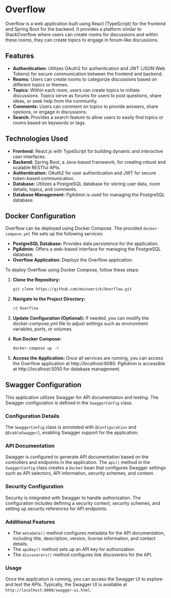 # Overflow

Overflow is a web application built using React (TypeScript) for the frontend and Spring Boot for the backend. It provides a platform similar to StackOverflow where users can create rooms for discussions and within these rooms, they can create topics to engage in forum-like discussions.

## Features

- **Authentication:** Utilizes OAuth2 for authentication and JWT (JSON Web Tokens) for secure communication between the frontend and backend.
- **Rooms:** Users can create rooms to categorize discussions based on different topics or themes.
- **Topics:** Within each room, users can create topics to initiate discussions. Topics serve as forums for users to post questions, share ideas, or seek help from the community.
- **Comments:** Users can comment on topics to provide answers, share opinions, or engage in discussions.
- **Search:** Provides a search feature to allow users to easily find topics or rooms based on keywords or tags.

## Technologies Used

- **Frontend:** React.js with TypeScript for building dynamic and interactive user interfaces.
- **Backend:** Spring Boot, a Java-based framework, for creating robust and scalable RESTful APIs.
- **Authentication:** OAuth2 for user authentication and JWT for secure token-based communication.
- **Database:** Utilizes a PostgreSQL database for storing user data, room details, topics, and comments.
- **Database Management:** PgAdmin is used for managing the PostgreSQL database.

## Docker Configuration

Overflow can be deployed using Docker Compose. The provided `docker-compose.yml` file sets up the following services:

- **PostgreSQL Database:** Provides data persistence for the application.
- **PgAdmin:** Offers a web-based interface for managing the PostgreSQL database.
- **Overflow Application:** Deploys the Overflow application.

To deploy Overflow using Docker Compose, follow these steps:

1. **Clone the Repository:**
   ```bash
   git clone https://github.com/mainaerick/Overflow.git
2. **Navigate to the Project Directory:**
   ```bash
   cd Overflow
3. **Update Configuration (Optional):**
   If needed, you can modify the docker-compose.yml file to adjust settings such as environment variables, ports, or volumes.
   
4. **Run Docker Compose:**
   ```bash
   docker-compose up -d
5. **Access the Application:**
   Once all services are running, you can access the Overflow application at http://localhost:8080. PgAdmin is accessible at http://localhost:5050 for database management.


## Swagger Configuration

This application utilizes Swagger for API documentation and testing. The Swagger configuration is defined in the `SwaggerConfig` class.

### Configuration Details

The `SwaggerConfig` class is annotated with `@Configuration` and `@EnableSwagger2`, enabling Swagger support for the application.

### API Documentation

Swagger is configured to generate API documentation based on the controllers and endpoints in the application. The `api()` method in the `SwaggerConfig` class creates a `Docket` bean that configures Swagger settings such as API selectors, API information, security schemes, and context.

### Security Configuration

Security is integrated with Swagger to handle authorization. The configuration includes defining a security context, security schemes, and setting up security references for API endpoints.

### Additional Features

- The `metadata()` method configures metadata for the API documentation, including title, description, version, license information, and contact details.
- The `apiKey()` method sets up an API key for authorization.
- The `discoverers()` method configures link discoverers for the API.

### Usage

Once the application is running, you can access the Swagger UI to explore and test the APIs. Typically, the Swagger UI is available at `http://localhost:8080/swagger-ui.html`.
